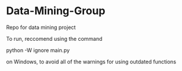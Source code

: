 # Data-Mining-Group
Repo for data mining project

To run, reccomend using the command

python -W ignore main.py

on Windows, to avoid all of the warnings for using outdated functions
